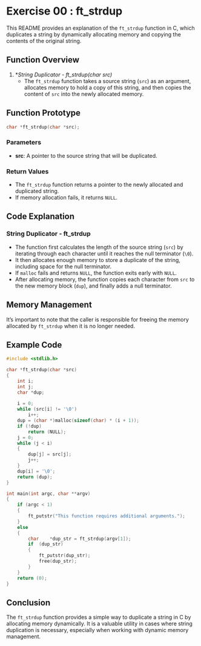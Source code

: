 
# Exercise 00 : ft_strdup

This README provides an explanation of the `ft_strdup` function in C, which duplicates a string by dynamically allocating memory and copying the contents of the original string.

## Function Overview

1. **String Duplicator - ft_strdup(char *src)**
   - The `ft_strdup` function takes a source string (`src`) as an argument, allocates memory to hold a copy of this string, and then copies the content of `src` into the newly allocated memory.

## Function Prototype

```c
char *ft_strdup(char *src);
```

### Parameters
- **src**: A pointer to the source string that will be duplicated.

### Return Values
- The `ft_strdup` function returns a pointer to the newly allocated and duplicated string.
- If memory allocation fails, it returns `NULL`.

## Code Explanation

### String Duplicator - ft_strdup
   - The function first calculates the length of the source string (`src`) by iterating through each character until it reaches the null terminator (`\0`).
   - It then allocates enough memory to store a duplicate of the string, including space for the null terminator.
   - If `malloc` fails and returns `NULL`, the function exits early with `NULL`.
   - After allocating memory, the function copies each character from `src` to the new memory block (`dup`), and finally adds a null terminator.

## Memory Management

It’s important to note that the caller is responsible for freeing the memory allocated by `ft_strdup` when it is no longer needed.

## Example Code

```c
#include <stdlib.h>

char *ft_strdup(char *src)
{
    int i;
    int j;
    char *dup;
    
    i = 0;
    while (src[i] != '\0')
        i++;
    dup = (char *)malloc(sizeof(char) * (i + 1));
    if (!dup)
        return (NULL);
    j = 0;
    while (j < i)
    {
        dup[j] = src[j];
        j++;
    }
    dup[i] = '\0';
    return (dup);
}

int	main(int argc, char **argv)
{
	if (argc < 1)
	{
		ft_putstr("This function requires additional arguments.");
	}
	else
	{
		char	*dup_str = ft_strdup(argv[1]);
		if	(dup_str)
		{
			ft_putstr(dup_str);
			free(dup_str);
		}
	}
	return (0);
}

```

## Conclusion

The `ft_strdup` function provides a simple way to duplicate a string in C by allocating memory dynamically. It is a valuable utility in cases where string duplication is necessary, especially when working with dynamic memory management.
